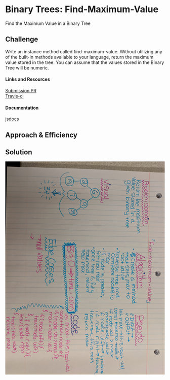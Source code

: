 # Binary Trees: Find-Maximum-Value

Find the Maximum Value in a Binary Tree


## Challenge

Write an instance method called find-maximum-value. Without utilizing any of the built-in methods available to your language, return the maximum value stored in the tree. You can assume that the values stored in the Binary Tree will be numeric.

#### Links and Resources
[Submission PR]() <br>
[Travis-ci]()

#### Documentation
[jsdocs]()


## Approach & Efficiency


## Solution

![findMaxUML](../assets/findmaxUML.jpg)